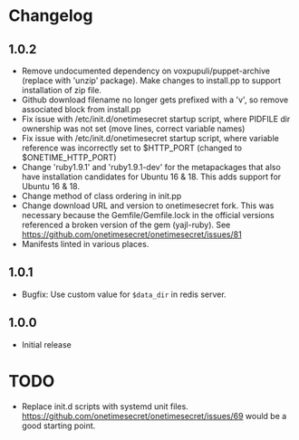 # Changelog

## 1.0.2
* Remove undocumented dependency on voxpupuli/puppet-archive (replace with 'unzip' package). Make changes to install.pp to support installation of zip file.
* Github download filename no longer gets prefixed with a 'v', so remove associated block from install.pp
* Fix issue with /etc/init.d/onetimesecret startup script, where PIDFILE dir ownership was not set (move lines, correct variable names)
* Fix issue with /etc/init.d/onetimesecret startup script, where variable reference was incorrectly set to $HTTP_PORT (changed to $ONETIME_HTTP_PORT)
* Change 'ruby1.9.1' and 'ruby1.9.1-dev' for the metapackages that also have installation candidates for Ubuntu 16 & 18. This adds support for Ubuntu 16 & 18.
* Change method of class ordering in init.pp
* Change download URL and version to onetimesecret fork. This was necessary because the Gemfile/Gemfile.lock in the official versions referenced a broken version of the gem (yajl-ruby). See https://github.com/onetimesecret/onetimesecret/issues/81
* Manifests linted in various places.

## 1.0.1
* Bugfix: Use custom value for  `$data_dir` in redis server.

## 1.0.0
* Initial release

# TODO

* Replace init.d scripts with systemd unit files. https://github.com/onetimesecret/onetimesecret/issues/69 would be a good starting point.
